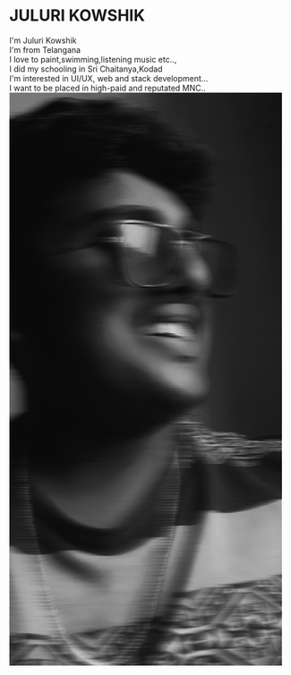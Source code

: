 # JULURI KOWSHIK  
I'm Juluri Kowshik  
I'm from Telangana  
I love to paint,swimming,listening music etc..,  
I did my schooling in Sri Chaitanya,Kodad  
I'm interested in UI/UX, web and stack development...  
I want to be placed in high-paid and reputated MNC..  
![IMAGE](image.jpeg)
